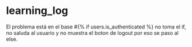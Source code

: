 # learning_log

El problema está en el base #{% if users.is_authenticated %}
no toma el if, no saluda al usuario y no muestra el boton de logout
por eso se paso al else.
